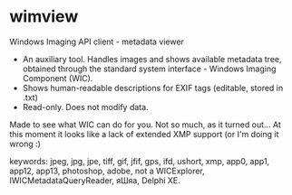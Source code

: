 # wimview
Windows Imaging API client - metadata viewer

- An auxiliary tool. Handles images and shows available metadata tree, obtained through the standard system interface - Windows Imaging Component (WIC). 
- Shows human-readable descriptions for EXIF tags (editable, stored in .txt)
- Read-only. Does not modify data.

Made to see what WIC can do for you. Not so much, as it turned out... At this moment it looks like a lack of extended XMP support (or I'm doing it wrong :)

keywords: jpeg, jpg, jpe, tiff, gif, jfif, gps, ifd, ushort, xmp, app0, app1, app12, app13, photoshop, adobe, not a WICExplorer, IWICMetadataQueryReader, яШяа, Delphi XE.
